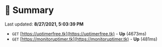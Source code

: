 # 📖 Summary
Last updated: **8/27/2021, 5:03:39 PM**

- `GET` [https://uptimerfree.tk](https://uptimerfree.tk) - **Up** (4673ms)
- `GET` [https://monitoruptimer.tk](https://monitoruptimer.tk) - **Up** (481ms)

